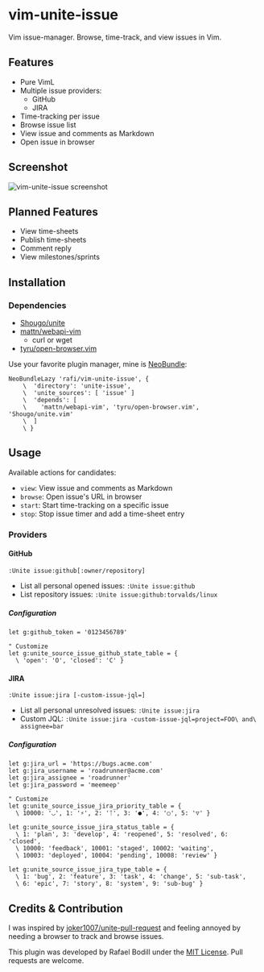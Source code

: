
# vim-unite-issue
Vim issue-manager. Browse, time-track, and view issues in Vim.

## Features
- Pure VimL
- Multiple issue providers:
  - GitHub
  - JIRA
- Time-tracking per issue
- Browse issue list
- View issue and comments as Markdown
- Open issue in browser

## Screenshot
![vim-unite-issue screenshot](http://rafi.io/static/img/project/vim-unite-issue/jira.png)

## Planned Features
- View time-sheets
- Publish time-sheets
- Comment reply
- View milestones/sprints

## Installation
### Dependencies
- [Shougo/unite]
- [mattn/webapi-vim]
  - curl or wget
- [tyru/open-browser.vim]

Use your favorite plugin manager, mine is [NeoBundle]:
```viml
NeoBundleLazy 'rafi/vim-unite-issue', {
	\  'directory': 'unite-issue',
	\  'unite_sources': [ 'issue' ]
	\  'depends': [
	\    'mattn/webapi-vim', 'tyru/open-browser.vim', 'Shougo/unite.vim'
	\  ]
	\ }
```

## Usage
Available actions for candidates:
- `view`: View issue and comments as Markdown
- `browse`: Open issue's URL in browser
- `start`: Start time-tracking on a specific issue
- `stop`: Stop issue timer and add a time-sheet entry

### Providers

#### GitHub
```
:Unite issue:github[:owner/repository]
```
- List all personal opened issues: `:Unite issue:github`
- List repository issues: `:Unite issue:github:torvalds/linux`

##### Configuration
```viml
let g:github_token = '0123456789'

" Customize
let g:unite_source_issue_github_state_table = {
  \ 'open': 'O', 'closed': 'C' }
```

#### JIRA
```
:Unite issue:jira [-custom-issue-jql=]
```
- List all personal unresolved issues: `:Unite issue:jira`
- Custom JQL: `:Unite issue:jira -custom-issue-jql=project=FOO\ and\ assignee=bar`

##### Configuration
```viml
let g:jira_url = 'https://bugs.acme.com'
let g:jira_username = 'roadrunner@acme.com'
let g:jira_assignee = 'roadrunner'
let g:jira_password = 'meemeep'

" Customize
let g:unite_source_issue_jira_priority_table = {
  \ 10000: '◡', 1: '⚡', 2: 'ᛏ', 3: '●', 4: '○', 5: '▽' }

let g:unite_source_issue_jira_status_table = {
  \ 1: 'plan', 3: 'develop', 4: 'reopened', 5: 'resolved', 6: 'closed',
  \ 10000: 'feedback', 10001: 'staged', 10002: 'waiting',
  \ 10003: 'deployed', 10004: 'pending', 10008: 'review' }

let g:unite_source_issue_jira_type_table = {
  \ 1: 'bug', 2: 'feature', 3: 'task', 4: 'change', 5: 'sub-task',
  \ 6: 'epic', 7: 'story', 8: 'system', 9: 'sub-bug' }
```

## Credits & Contribution

I was inspired by [joker1007/unite-pull-request] and feeling annoyed by needing
a browser to track and browse issues.

This plugin was developed by Rafael Bodill under the [MIT License][license].
Pull requests are welcome.

  [Shougo/unite]: https://github.com/Shougo/unite.vim
  [mattn/webapi-vim]: https://github.com/mattn/webapi-vim
  [tyru/open-browser.vim]: https://github.com/tyru/open-browser.vim
  [NeoBundle]: https://github.com/Shougo/neobundle.vim
  [joker1007/unite-pull-request]: https://github.com/joker1007/unite-pull-request
  [license]: ./LICENSE
